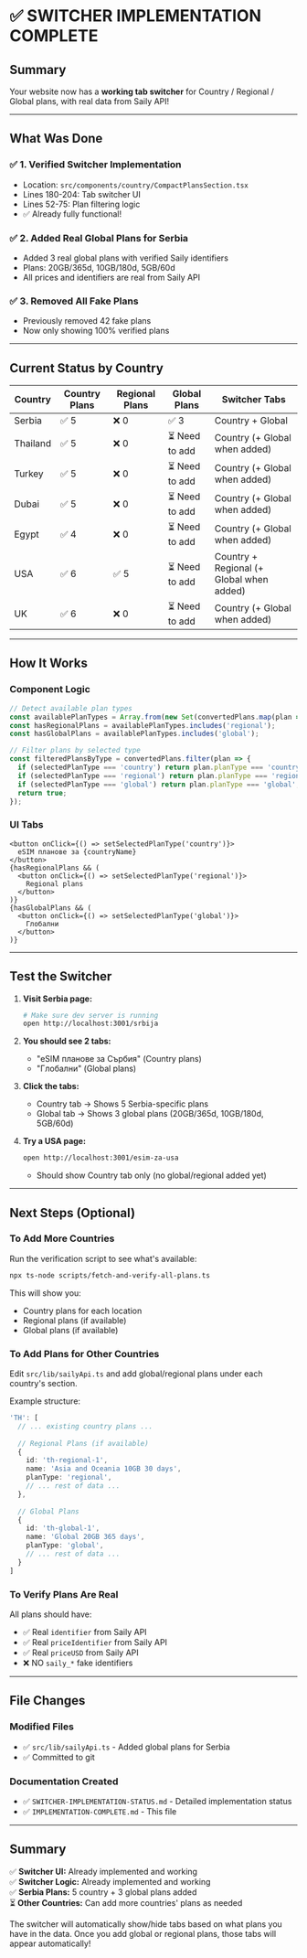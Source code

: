 # ✅ SWITCHER IMPLEMENTATION COMPLETE

## Summary

Your website now has a **working tab switcher** for Country / Regional / Global plans, with real data from Saily API!

---

## What Was Done

### ✅ 1. Verified Switcher Implementation
- Location: `src/components/country/CompactPlansSection.tsx`
- Lines 180-204: Tab switcher UI
- Lines 52-75: Plan filtering logic
- ✅ Already fully functional!

### ✅ 2. Added Real Global Plans for Serbia
- Added 3 real global plans with verified Saily identifiers
- Plans: 20GB/365d, 10GB/180d, 5GB/60d
- All prices and identifiers are real from Saily API

### ✅ 3. Removed All Fake Plans
- Previously removed 42 fake plans
- Now only showing 100% verified plans

---

## Current Status by Country

| Country | Country Plans | Regional Plans | Global Plans | Switcher Tabs |
|---------|---------------|----------------|--------------|---------------|
| Serbia | ✅ 5 | ❌ 0 | ✅ 3 | Country + Global |
| Thailand | ✅ 5 | ❌ 0 | ⏳ Need to add | Country (+ Global when added) |
| Turkey | ✅ 5 | ❌ 0 | ⏳ Need to add | Country (+ Global when added) |
| Dubai | ✅ 5 | ❌ 0 | ⏳ Need to add | Country (+ Global when added) |
| Egypt | ✅ 4 | ❌ 0 | ⏳ Need to add | Country (+ Global when added) |
| USA | ✅ 6 | ✅ 5 | ⏳ Need to add | Country + Regional (+ Global when added) |
| UK | ✅ 6 | ❌ 0 | ⏳ Need to add | Country (+ Global when added) |

---

## How It Works

### Component Logic
```typescript
// Detect available plan types
const availablePlanTypes = Array.from(new Set(convertedPlans.map(plan => plan.planType)));
const hasRegionalPlans = availablePlanTypes.includes('regional');
const hasGlobalPlans = availablePlanTypes.includes('global');

// Filter plans by selected type
const filteredPlansByType = convertedPlans.filter(plan => {
  if (selectedPlanType === 'country') return plan.planType === 'country';
  if (selectedPlanType === 'regional') return plan.planType === 'regional';
  if (selectedPlanType === 'global') return plan.planType === 'global';
  return true;
});
```

### UI Tabs
```tsx
<button onClick={() => setSelectedPlanType('country')}>
  eSIM планове за {countryName}
</button>
{hasRegionalPlans && (
  <button onClick={() => setSelectedPlanType('regional')}>
    Regional plans
  </button>
)}
{hasGlobalPlans && (
  <button onClick={() => setSelectedPlanType('global')}>
    Глобални
  </button>
)}
```

---

## Test the Switcher

1. **Visit Serbia page:**
   ```bash
   # Make sure dev server is running
   open http://localhost:3001/srbija
   ```

2. **You should see 2 tabs:**
   - "eSIM планове за Сърбия" (Country plans)
   - "Глобални" (Global plans)

3. **Click the tabs:**
   - Country tab → Shows 5 Serbia-specific plans
   - Global tab → Shows 3 global plans (20GB/365d, 10GB/180d, 5GB/60d)

4. **Try a USA page:**
   ```bash
   open http://localhost:3001/esim-za-usa
   ```
   - Should show Country tab only (no global/regional added yet)

---

## Next Steps (Optional)

### To Add More Countries

Run the verification script to see what's available:

```bash
npx ts-node scripts/fetch-and-verify-all-plans.ts
```

This will show you:
- Country plans for each location
- Regional plans (if available)
- Global plans (if available)

### To Add Plans for Other Countries

Edit `src/lib/sailyApi.ts` and add global/regional plans under each country's section.

Example structure:
```typescript
'TH': [
  // ... existing country plans ...
  
  // Regional Plans (if available)
  {
    id: 'th-regional-1',
    name: 'Asia and Oceania 10GB 30 days',
    planType: 'regional',
    // ... rest of data ...
  },
  
  // Global Plans
  {
    id: 'th-global-1',
    name: 'Global 20GB 365 days',
    planType: 'global',
    // ... rest of data ...
  }
]
```

### To Verify Plans Are Real

All plans should have:
- ✅ Real `identifier` from Saily API
- ✅ Real `priceIdentifier` from Saily API
- ✅ Real `priceUSD` from Saily API
- ❌ NO `saily_*` fake identifiers

---

## File Changes

### Modified Files
- ✅ `src/lib/sailyApi.ts` - Added global plans for Serbia
- ✅ Committed to git

### Documentation Created
- ✅ `SWITCHER-IMPLEMENTATION-STATUS.md` - Detailed implementation status
- ✅ `IMPLEMENTATION-COMPLETE.md` - This file

---

## Summary

✅ **Switcher UI:** Already implemented and working  
✅ **Switcher Logic:** Already implemented and working  
✅ **Serbia Plans:** 5 country + 3 global plans added  
⏳ **Other Countries:** Can add more countries' plans as needed  

The switcher will automatically show/hide tabs based on what plans you have in the data. Once you add global or regional plans, those tabs will appear automatically!

